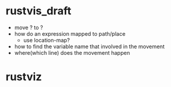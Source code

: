 # rustvis_draft

* move ? to ?
* how do an expression mapped to path/place
  * use location-map?
* how to find the variable name that involved in the movement
* where(which line) does the movement happen

# rustviz
